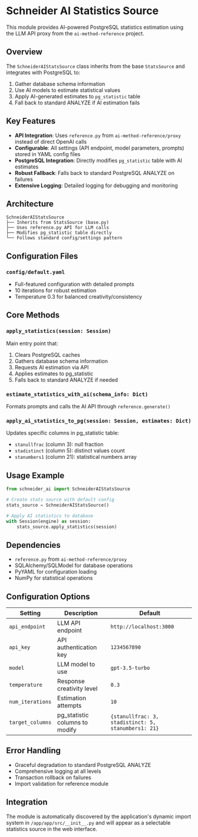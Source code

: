 # Schneider AI Statistics Source

This module provides AI-powered PostgreSQL statistics estimation using the LLM API proxy from the `ai-method-reference` project.

## Overview

The `SchneiderAIStatsSource` class inherits from the base `StatsSource` and integrates with PostgreSQL to:
1. Gather database schema information
2. Use AI models to estimate statistical values
3. Apply AI-generated estimates to `pg_statistic` table
4. Fall back to standard ANALYZE if AI estimation fails

## Key Features

- **API Integration**: Uses `reference.py` from `ai-method-reference/proxy` instead of direct OpenAI calls
- **Configurable**: All settings (API endpoint, model parameters, prompts) stored in YAML config files
- **PostgreSQL Integration**: Directly modifies `pg_statistic` table with AI estimates
- **Robust Fallback**: Falls back to standard PostgreSQL ANALYZE on failures
- **Extensive Logging**: Detailed logging for debugging and monitoring

## Architecture

```
SchneiderAIStatsSource
├── Inherits from StatsSource (base.py)
├── Uses reference.py API for LLM calls
├── Modifies pg_statistic table directly
└── Follows standard config/settings pattern
```

## Configuration Files

### `config/default.yaml`
- Full-featured configuration with detailed prompts
- 10 iterations for robust estimation
- Temperature 0.3 for balanced creativity/consistency

## Core Methods

### `apply_statistics(session: Session)`
Main entry point that:
1. Clears PostgreSQL caches
2. Gathers database schema information
3. Requests AI estimation via API
4. Applies estimates to pg_statistic
5. Falls back to standard ANALYZE if needed

### `estimate_statistics_with_ai(schema_info: Dict)`
Formats prompts and calls the AI API through `reference.generate()`

### `apply_ai_statistics_to_pg(session: Session, estimates: Dict)`
Updates specific columns in pg_statistic table:
- `stanullfrac` (column 3): null fraction
- `stadistinct` (column 5): distinct values count
- `stanumbers1` (column 21): statistical numbers array

## Usage Example

```python
from schneider_ai import SchneiderAIStatsSource

# Create stats source with default config
stats_source = SchneiderAIStatsSource()

# Apply AI statistics to database
with Session(engine) as session:
    stats_source.apply_statistics(session)
```

## Dependencies

- `reference.py` from `ai-method-reference/proxy`
- SQLAlchemy/SQLModel for database operations
- PyYAML for configuration loading
- NumPy for statistical operations

## Configuration Options

| Setting | Description | Default |
|---------|-------------|---------|
| `api_endpoint` | LLM API endpoint | `http://localhost:3000` |
| `api_key` | API authentication key | `1234567890` |
| `model` | LLM model to use | `gpt-3.5-turbo` |
| `temperature` | Response creativity level | `0.3` |
| `num_iterations` | Estimation attempts | `10` |
| `target_columns` | pg_statistic columns to modify | `{stanullfrac: 3, stadistinct: 5, stanumbers1: 21}` |

## Error Handling

- Graceful degradation to standard PostgreSQL ANALYZE
- Comprehensive logging at all levels
- Transaction rollback on failures
- Import validation for reference module

## Integration

The module is automatically discovered by the application's dynamic import system in `/app/app/src/__init__.py` and will appear as a selectable statistics source in the web interface. 